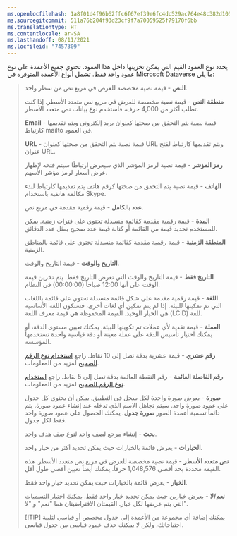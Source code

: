 ```yaml
---
ms.openlocfilehash: 1a8f01d4f96b62ffc6f67ef39e6fc4dc529ac764e48c382d1056cb9ad4fe068a
ms.sourcegitcommit: 511a76b204f93d23cf9f7a70059525f79170f6bb
ms.translationtype: HT
ms.contentlocale: ar-SA
ms.lasthandoff: 08/11/2021
ms.locfileid: "7457309"
---
```

يحدد نوع العمود القيم التي يمكن تخزينها داخل هذا العمود. تحتوي جميع الأعمدة على نوع عمود واحد فقط. تشمل أنواع الأعمدة المتوفرة في Microsoft Dataverse ما يلي:

> **النص** - قيمة نصية مخصصة للعرض في مربع نص من سطر واحد.
>
> **منطقة النص** - قيمة نصية مخصصة للعرض في مربع نص متعدد الأسطر. إذا كنت تطلب أكثر من 4,000 حرف، فاستخدم نوع بيانات نص متعدد الأسطر.
>
> **Email** - قيمة نصية يتم التحقق من صحتها كعنوان بريد إلكتروني ويتم تقديمها كارتباط mailto في العمود.
>
> **URL** - قيمة نصية يتم التحقق من صحتها كعنوان URL ويتم تقديمها كارتباط لفتح عنوان URL.
>
> **رمز المؤشر** - قيمة نصية لرمز المؤشر الذي سيعرض ارتباطًا سيتم فتحه لإظهار عرض أسعار لرمز مؤشر الأسهم.
>
> **الهاتف** - قيمة نصية يتم التحقق من صحتها كرقم هاتف يتم تقديمها كارتباط لبدء مكالمة هاتفية باستخدام Skype.
>
> **عدد بالكامل** - قيمة رقمية مقدمة في مربع نص.
>
> **المدة** - قيمة رقمية مقدمة كقائمة منسدلة تحتوي على فترات زمنية. يمكن للمستخدم تحديد قيمة من القائمة أو كتابة قيمة عدد صحيح يمثل عدد الدقائق.
>
> **المنطقة الزمنية** - قيمة رقمية مقدمة كقائمة منسدلة تحتوي على قائمة بالمناطق الزمنية.
>
>**التاريخ والوقت** - قيمة التاريخ والوقت.
>
>**التاريخ فقط** - قيمة التاريخ والوقت التي تعرض التاريخ فقط. يتم تخزين قيمة الوقت على أنها 12:00 صباحاً (00:00:00) في النظام.
>
> **اللغة** - قيمة رقمية مقدمة على شكل قائمة منسدلة تحتوي على قائمة باللغات التي تم تمكينها للبيئة. إذا لم يتم تمكين أي لغات أخرى، فستكون اللغة الأساسية هي الخيار الوحيد. القيمة المحفوظة هي قيمة معرف اللغة (LCID) للغة.
>
> **العملة** - قيمة نقدية لأي عملات تم تكوينها للبيئة. يمكنك تعيين مستوى الدقة، أو يمكنك اختيار تأسيس الدقة على عملة معينة أو دقة قياسية واحدة تستخدمها المؤسسة.
>
> **رقم عشري** - قيمة عشرية بدقة تصل إلى 10 نقاط. راجع [استخدام نوع الرقم الصحيح](/powerapps/maker/common-data-service/types-of-fields#using-the-right-type-of-number) لمزيد من المعلومات.
>
> **رقم الفاصلة العائمة** - رقم النقطة العائمة بدقة تصل إلى 5 نقاط. راجع [استخدام نوع الرقم الصحيح](/powerapps/maker/common-data-service/types-of-fields#using-the-right-type-of-number) لمزيد من المعلومات.
>
> **صورة** - يعرض صورة واحدة لكل سجل في التطبيق.
> يمكن أن يحتوي كل جدول على عمود صورة واحد. سيتم تجاهل الاسم الذي تدخله عند إنشاء عمود صورة. يتم دائماً تسمية أعمدة الصور **صورة جدول**. يمكنك الحصول على عمود صورة واحد فقط لكل جدول.
>
> **بحث** - إنشاء مرجع لصف واحد لنوع صف هدف واحد.
>
> **الخيارات** - يعرض قائمة بالخيارات حيث يمكن تحديد أكثر من خيار واحد.
>
> **نص متعدد الأسطر** - قيمة نصية مخصصة للعرض في مربع نص متعدد الأسطر. هذه القيمة محددة بحد أقصى 1,048,576 حرفاً. يمكنك أيضاً تعيين أقصى طول أقل.
>
> **الخيار** - يعرض قائمة بالخيارات حيث يمكن تحديد خيار واحد فقط.
>
> **نعم/لا** - يعرض خيارين حيث يمكن تحديد خيار واحد فقط.
> يمكنك اختيار التسميات التي يتم عرضها لكل خيار. القيمتان الافتراضيتان هما "نعم" و "لا".
>
> [!TIP]
> يمكنك إضافة أي مجموعة من الأعمدة إلى جدول مخصص أو قياسي لتلبية احتياجاتك، ولكن لا يمكنك حذف عمود قياسي من جدول قياسي. 
